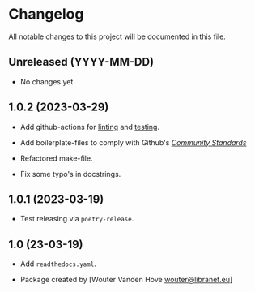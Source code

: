# Changelog

All notable changes to this project will be documented in this file.


## Unreleased (YYYY-MM-DD)

- No changes yet

## 1.0.2 (2023-03-29)

- Add github-actions for [linting](https://github.com/libranet/autoadd-bindir/actions/workflows/linting.yaml) and [testing](https://github.com/libranet/autoadd-bindir/actions/workflows/testing.yaml).
- Add boilerplate-files to comply with Github's [_Community Standards_](https://github.com/libranet/autoadd-bindir/community)

- Refactored make-file.

- Fix some typo's in docstrings.

## 1.0.1 (2023-03-19)

- Test releasing via ``poetry-release``.


## 1.0 (23-03-19)

- Add ``readthedocs.yaml``.

- Package created by [Wouter Vanden Hove <wouter@libranet.eu>]

